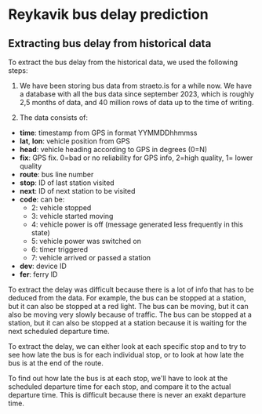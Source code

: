 # Reykavik bus delay prediction

## Extracting bus delay from historical data

To extract the bus delay from the historical data, we used the following steps:

1. We have been storing bus data from straeto.is for a while now. We have a database with all the bus data since september 2023, which is roughly 2,5 months of data, and 40 million rows of data up to the time of writing. 

2. The data consists of:

- **time**: timestamp from GPS in format YYMMDDhhmmss
- **lat**, **lon**: vehicle position from GPS
- **head**: vehicle heading according to GPS in degrees (0=N)
- **fix**: GPS fix. 0=bad or no reliability for GPS info, 2=high quality, 1= lower quality
- **route**: bus line number
- **stop**: ID of last station visited
- **next**: ID of next station to be visited
- **code**: can be:
    - 2: vehicle stopped
    - 3: vehicle started moving
    - 4: vehicle power is off (message generated less frequently in this state)
    - 5: vehicle power was switched on
    - 6: timer triggered
    - 7: vehicle arrived or passed a station
- **dev**: device ID
- **fer**: ferry ID

To extract the delay was difficult because there is a lot of info that has to be deduced from the data. For example, the bus can be stopped at a station, but it can also be stopped at a red light. The bus can be moving, but it can also be moving very slowly because of traffic. The bus can be stopped at a station, but it can also be stopped at a station because it is waiting for the next scheduled departure time.

To extract the delay, we can either look at each specific stop and to try to see how late the bus is for each individual stop, or to look at how late the bus is at the end of the route. 

To find out how late the bus is at each stop, we'll have to look at the scheduled departure time for each stop, and compare it to the actual departure time. This is difficult because there is never an exakt departure time. 